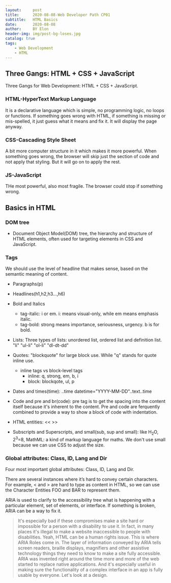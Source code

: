 ```yaml
---
layout:     post
title:      2020-08-08-Web Developer Path CP01
subtitle:   HTML Basics
date:       2020-08-08
author:     BY Elon
header-img: img/post-bg-loses.jpg
catalog: true
tags:
    - Web Development
    - HTML
---
```

## Three Gangs: HTML + CSS + JavaScript
Three Gangs for Web Development: HTML + CSS + JavaScript.
### HTML-HyperText Markup Language
It is a declarative language which is simple, no programming logic, no loops or functions. If something goes wrong with HTML, if something is missing or mis-spelled, it just guess what it means and fix it. It will display the page anyway.

### CSS-Cascading Style Sheet
A bit more computer structure in it which makes it more powerful. When something goes wrong, the browser will skip just the section of code and not apply that styling. But it will go on to apply the rest.

### JS-JavaScript
THe most powerful, also most fragile. The browser could stop if something wrong.

## Basics in HTML
### DOM tree
- Document Object Model(DOM) tree, the hierarchy and structure of HTML elements, often used for targeting elements in CSS and JavaScript.

### Tags
We should use the level of headline that makes sense, based on the semantic meaning of content.
- Paragraphs(p)
- Headlines(h1,h2,h3...,h6)
- Bold and Italics
	- tag-italic: i or em. i: means visual-only, while em means emphasis italic.
	- tag-bold: strong means importance, seriousness, urgency. b is for bold.

- Lists: Three types of lists: unordered list, ordered list and definition list. "li" "ul-li" "ol-li" "dl-dt-dd"

- Quotes: "blockquote" for large block use. While "q" stands for quote inline use.

	- inline tags vs block-level tags
		- inline: q, strong, em, b, i
		- block: blockqote, ul, p
- Dates and times(time): ..time datetime="YYYY-MM-DD"..text..time

- Code and pre and br(code): pre tag is to get the spacing into the content itself because it's inherent to the content. Pre and code are ferquently combined to provide a way to show a block of code with indentation.

- HTML entities: &lt;< &gt;>
- Subscripts and Superscripts, and small(sub, sup and small): like H<sub>2</sub>O, 2<sup>3</sup>=8, MathML: a kind of markup language for maths. We don't use small because we can use CSS to adjust the size.

### Global attributes: Class, ID, Lang and Dir
Four most important global attributes: Class, ID, Lang and Dir.

There are several instances where it’s hard to convey certain characters. For example, < and > are hard to type as content in HTML, so we can use the Character Entities FOO and BAR to represent them.

ARIA is used to clarify to the accessibility tree what is happening with a particular element, set of elements, or interface. If something is broken, ARIA can be a way to fix it.
>It's especially bad if these compromises make a site hard or impossible for a person with a disability to use it. In fact, in many places it's illegal to make a website inaccessible to people with disabilities. Yeah, HTML can be a human rights issue. This is where ARIA Roles come in. The layer of information conveyed by ARIA tells screen readers, braille displays, magnifiers and other assistive technology things they need to know to make a site fully accessible. ARIA was invented right around the time more and more of the web started to replace native applications. And it's especially useful in making sure the functionality of a complex interface in an app is fully usable by everyone. Let's look at a design.
